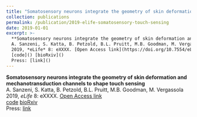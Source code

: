 ```yaml
---
title: "Somatosensory neurons integrate the geometry of skin deformation and mechanotransduction channels to shape touch sensing"
collection: publications
permalink: /publication/2019-elife-somatosensory-touch-sensing
date: 2019-01-01
excerpt: >-
  **Somatosensory neurons integrate the geometry of skin deformation and mechanotransduction channels to shape touch sensing**  
  A. Sanzeni, S. Katta, B. Petzold, B.L. Pruitt, M.B. Goodman, M. Vergassola  
  2019, *eLife* 8: eXXXX. [Open Access link](https://doi.org/10.7554/eLife.XXXX)  
  [code]() [bioRxiv]()  
  Press: [link]()  
---
```


**Somatosensory neurons integrate the geometry of skin deformation and mechanotransduction channels to shape touch sensing**  
A. Sanzeni, S. Katta, B. Petzold, B.L. Pruitt, M.B. Goodman, M. Vergassola  
2019, *eLife* 8: eXXXX. [Open Access link](https://doi.org/10.7554/eLife.XXXX)  
[code]() [bioRxiv]()  
Press: [link]()  
